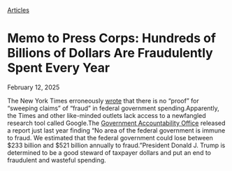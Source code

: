 [Articles](https://www.whitehouse.gov/articles/)

# 					Memo to Press Corps: Hundreds of Billions of Dollars Are Fraudulently Spent Every Year				

February 12, 2025

The New York Times erroneously [wrote](https://www.nytimes.com/2025/02/11/us/politics/trump-musk-oval-office.html) that there is no “proof” for “sweeping claims” of “fraud” in federal government spending.Apparently, the Times and other like-minded outlets lack access to a newfangled research tool called Google.The [Government Accountability Office](https://www.gao.gov/products/gao-24-105833) released a report just last year finding “No area of the federal government is immune to fraud. We estimated that the federal government could lose between $233 billion and $521 billion annually to fraud.”President Donald J. Trump is determined to be a good steward of taxpayer dollars and put an end to fraudulent and wasteful spending.
